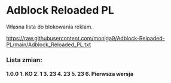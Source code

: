 # Adblock Reloaded PL
Własna lista do blokowania reklam.

https://raw.githubusercontent.com/moniga9/Adblock-Reloaded-PL/main/Adblock_Reloaded_PL.txt

<h3> Lista zmian:
  
<h4>
1.0.0
1. KO
2. 1
3. 23
4. 23
5. 23
6. 
Pierwsza wersja

